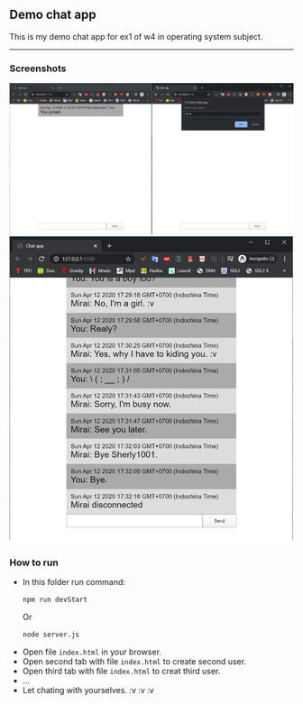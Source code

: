 ## Demo chat app

This is my demo chat app for ex1 of w4 in operating system subject.

---

### Screenshots

![](./screenshots/1.png)
![](./screenshots/2.png)

### How to run
* In this folder run command:
  ```sh
  npm run devStart
  ```
  Or
  ```sh
  node server.js
  ```
* Open file `index.html` in your browser.
* Open second tab with file `index.html` to create second user.
* Open third tab with file `index.html` to creat third user.
* ...
* Let chating with yourselves. :v :v :v